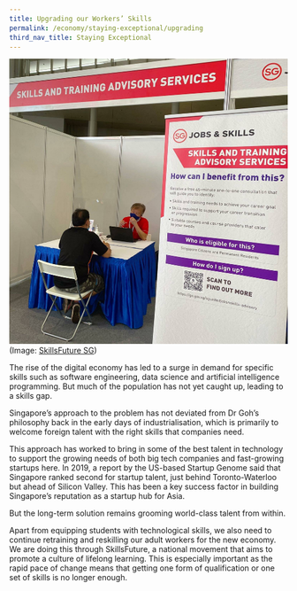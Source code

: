 ```yaml
---
title: Upgrading our Workers’ Skills
permalink: /economy/staying-exceptional/upgrading
third_nav_title: Staying Exceptional
---
```

![Alt text for image on Isomer site](/images/economy/staying-exceptional/117714283_1431211413732103_1773481396096366356_o.jpg)
(Image: [SkillsFuture SG](https://www.facebook.com/skillsfuturesg/?__tn__=-UC*F))

The rise of the digital economy has led to a surge in demand for specific skills such as software engineering, data science and artificial intelligence programming. But much of the population has not yet caught up, leading to a skills gap.

Singapore’s approach to the problem has not deviated from Dr Goh’s philosophy back in the early days of industrialisation, which is primarily to welcome foreign talent with the right skills that companies need.

This approach has worked to bring in some of the best talent in technology to support the growing needs of both big tech companies and fast-growing startups here. In 2019, a report by the US-based Startup Genome said that Singapore ranked second for startup talent, just behind Toronto-Waterloo but ahead of Silicon Valley. This has been a key success factor in building Singapore’s reputation as a startup hub for Asia.

But the long-term solution remains grooming world-class talent from within.

Apart from equipping students with technological skills, we also need to continue retraining and reskilling our adult workers for the new economy. We are doing this through SkillsFuture, a national movement that aims to promote a culture of lifelong learning. This is especially important as the rapid pace of change means that getting one form of qualification or one set of skills is no longer enough.